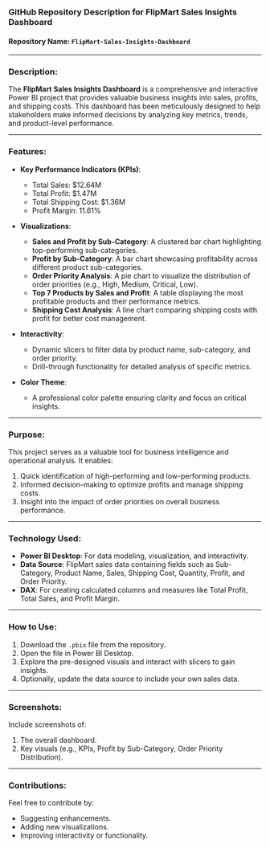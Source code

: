 ### **GitHub Repository Description for FlipMart Sales Insights Dashboard**

#### **Repository Name**: `FlipMart-Sales-Insights-Dashboard`

---

### **Description**:
The **FlipMart Sales Insights Dashboard** is a comprehensive and interactive Power BI project that provides valuable business insights into sales, profits, and shipping costs. This dashboard has been meticulously designed to help stakeholders make informed decisions by analyzing key metrics, trends, and product-level performance.

---

### **Features**:
- **Key Performance Indicators (KPIs)**:
  - Total Sales: $12.64M  
  - Total Profit: $1.47M  
  - Total Shipping Cost: $1.36M  
  - Profit Margin: 11.61%  

- **Visualizations**:
  - **Sales and Profit by Sub-Category**: A clustered bar chart highlighting top-performing sub-categories.
  - **Profit by Sub-Category**: A bar chart showcasing profitability across different product sub-categories.
  - **Order Priority Analysis**: A pie chart to visualize the distribution of order priorities (e.g., High, Medium, Critical, Low).
  - **Top 7 Products by Sales and Profit**: A table displaying the most profitable products and their performance metrics.
  - **Shipping Cost Analysis**: A line chart comparing shipping costs with profit for better cost management.

- **Interactivity**:
  - Dynamic slicers to filter data by product name, sub-category, and order priority.
  - Drill-through functionality for detailed analysis of specific metrics.

- **Color Theme**:
  - A professional color palette ensuring clarity and focus on critical insights.

---

### **Purpose**:
This project serves as a valuable tool for business intelligence and operational analysis. It enables:
1. Quick identification of high-performing and low-performing products.
2. Informed decision-making to optimize profits and manage shipping costs.
3. Insight into the impact of order priorities on overall business performance.

---

### **Technology Used**:
- **Power BI Desktop**: For data modeling, visualization, and interactivity.
- **Data Source**: FlipMart sales data containing fields such as Sub-Category, Product Name, Sales, Shipping Cost, Quantity, Profit, and Order Priority.
- **DAX**: For creating calculated columns and measures like Total Profit, Total Sales, and Profit Margin.

---

### **How to Use**:
1. Download the `.pbix` file from the repository.
2. Open the file in Power BI Desktop.
3. Explore the pre-designed visuals and interact with slicers to gain insights.
4. Optionally, update the data source to include your own sales data.

---

### **Screenshots**:
Include screenshots of:
1. The overall dashboard.
2. Key visuals (e.g., KPIs, Profit by Sub-Category, Order Priority Distribution).

---

### **Contributions**:
Feel free to contribute by:
- Suggesting enhancements.
- Adding new visualizations.
- Improving interactivity or functionality.
